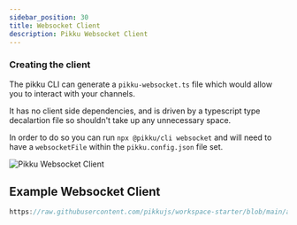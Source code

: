 ```yaml
---
sidebar_position: 30
title: Websocket Client
description: Pikku Websocket Client
---
```


### Creating the client

The pikku CLI can generate a `pikku-websocket.ts` file which would allow you to interact with your channels.

It has no client side dependencies, and is driven by a typescript type decalartion file so shouldn't take up any unnecessary space. 

In order to do so you can run `npx @pikku/cli websocket` and will need to have a `websocketFile` within the `pikku.config.json` file  set.

![Pikku Websocket Client](/img/pikku-websocket.gif)

## Example Websocket Client

```typescript reference title="websocket.ts"
https://raw.githubusercontent.com/pikkujs/workspace-starter/blob/main/apps/cli/bin/websocket.ts
```
